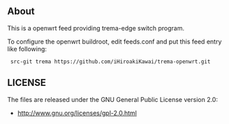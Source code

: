 About
-----
This is a openwrt feed providing trema-edge switch program.

To configure the openwrt buildroot, edit feeds.conf and 
put this feed entry like following:
```
 src-git trema https://github.com/iHiroakiKawai/trema-openwrt.git
```

LICENSE
-------
The files are released under the GNU General Public License version 2.0:

* http://www.gnu.org/licenses/gpl-2.0.html
